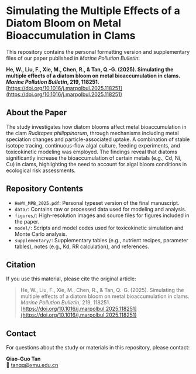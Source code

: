 # Simulating the Multiple Effects of a Diatom Bloom on Metal Bioaccumulation in Clams

This repository contains the personal formatting version and supplementary files of our paper published in *Marine Pollution Bulletin*:

**He, W., Liu, F., Xie, M., Chen, R., & Tan, Q.-G. (2025). Simulating the multiple effects of a diatom bloom on metal bioaccumulation in clams. *Marine Pollution Bulletin*, 219, 118251.**  
[https://doi.org/10.1016/j.marpolbul.2025.118251](https://doi.org/10.1016/j.marpolbul.2025.118251)

## About the Paper

The study investigates how diatom blooms affect metal bioaccumulation in the clam *Ruditapes philippinarum*, through mechanisms including metal speciation changes and particle-associated uptake. A combination of stable isotope tracing, continuous-flow algal culture, feeding experiments, and toxicokinetic modeling was employed. The findings reveal that diatoms significantly increase the bioaccumulation of certain metals (e.g., Cd, Ni, Cu) in clams, highlighting the need to account for algal bloom conditions in ecological risk assessments.

## Repository Contents

- `HeWY_MPB_2025.pdf`: Personal typeset version of the final manuscript.
- `data/`: Contains raw or processed data used for modeling and analysis.
- `figures/`: High-resolution images and source files for figures included in the paper.
- `model/`: Scripts and model codes used for toxicokinetic simulation and Monte Carlo analysis.
- `supplementary/`: Supplementary tables (e.g., nutrient recipes, parameter tables), notes (e.g., Kd, RR calculation), and references.

## Citation

If you use this material, please cite the original article:

> He, W., Liu, F., Xie, M., Chen, R., & Tan, Q.-G. (2025). Simulating the multiple effects of a diatom bloom on metal bioaccumulation in clams. *Marine Pollution Bulletin*, 219, 118251. [https://doi.org/10.1016/j.marpolbul.2025.118251](https://doi.org/10.1016/j.marpolbul.2025.118251)

## Contact

For questions about the study or materials in this repository, please contact:

**Qiao-Guo Tan**  
📧 tanqg@xmu.edu.cn